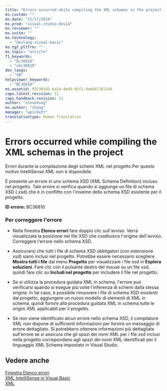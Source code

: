 ```yaml
---
title: "Errors occurred while compiling the XML schemas in the project | Microsoft Docs"
ms.custom: ""
ms.date: "11/17/2016"
ms.prod: "visual-studio-dev14"
ms.reviewer: ""
ms.suite: ""
ms.technology: 
  - "devlang-visual-basic"
ms.tgt_pltfrm: ""
ms.topic: "article"
f1_keywords: 
  - "bc36810"
  - "vbc36810"
dev_langs: 
  - "VB"
helpviewer_keywords: 
  - "BC36810"
ms.assetid: 9323b5d2-ba14-4e49-91f1-9ad647162144
caps.latest.revision: 11
caps.handback.revision: 11
author: "stevehoag"
ms.author: "shoag"
manager: "wpickett"
translationtype: Human Translation
---
```

# Errors occurred while compiling the XML schemas in the project
Errori durante la compilazione degli schemi XML nel progetto.Per questo motivo IntelliSense XML non è disponibile.  
  
 È presente un errore in uno schema XSD \(XML Schema Definition\) incluso nel progetto.  Tale errore si verifica quando si aggiunge un file di schema XSD \(.xsd\) che è in conflitto con l'insieme dello schema XSD esistente per il progetto.  
  
 **ID errore:**  BC36810  
  
### Per correggere l'errore  
  
-   Nella finestra **Elenco errori** fare doppio clic sull'avviso.  Verrà visualizzata la posizione nel file XSD che costituisce l'origine dell'avviso.  Correggere l'errore nello schema XSD.  
  
-   Assicurarsi che tutti i file di schema XSD obbligatori \(con estensione xsd\) siano inclusi nel progetto.  Potrebbe essere necessario scegliere **Mostra tutti i file** dal menu **Progetto** per visualizzare i file xsd in **Esplora soluzioni**.  Fare clic con il pulsante destro del mouse su un file xsd, quindi fare clic su **Includi nel progetto** per includere il file nel progetto.  
  
-   Se si utilizza la procedura guidata XML in schema, l'errore può verificarsi quando si esegue più volte l'inferenza di schemi dalla stessa origine.  In tal caso, è possibile rimuovere i file di schema XSD esistenti dal progetto, aggiungere un nuovo modello di elementi di XML in schema, quindi fornire alla procedura guidata XML in schema tutte le origini XML applicabili per il progetto.  
  
-   Se non viene identificato alcun errore nello schema XSD, il compilatore XML non dispone di sufficienti informazioni per fornire un messaggio di errore dettagliato.  Si potrebbero ottenere informazioni più dettagliate sull'errore se si assicura che gli spazi dei nomi XML per i file xsd inclusi nella progetto corrispondano agli spazi dei nomi XML identificati per il linguaggio XML Schema impostato in Visual Studio.  
  
## Vedere anche  
 [Finestra Elenco errori](/visual-studio/ide/reference/error-list-window)   
 [XML IntelliSense in Visual Basic](../../../visual-basic/programming-guide/language-features/xml/xml-intellisense.md)   
 [XML](../../../visual-basic/programming-guide/language-features/xml/index.md)